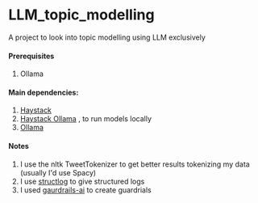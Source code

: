 # LLM_topic_modelling
A project to look into topic modelling using LLM exclusively

#### Prerequisites

1. Ollama

#### Main dependencies:

1. [Haystack](https://haystack.deepset.ai/)
2. [Haystack Ollama](https://haystack.deepset.ai/integrations/ollama) , to run models locally
3. [Ollama](https://github.com/ollama/ollama)

#### Notes
1. I use the nltk TweetTokenizer to get better results tokenizing my data (usually I'd use Spacy)
2. I use [structlog](https://www.structlog.org/en/stable/) to give structured logs
3. I used [gaurdrails-ai](https://www.guardrailsai.com/) to create guardrials